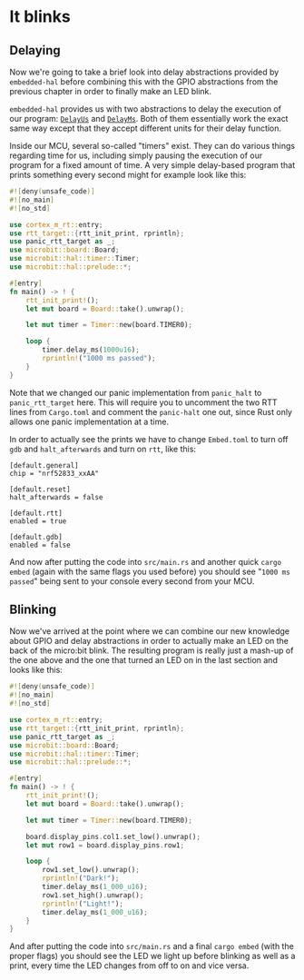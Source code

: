 # It blinks

## Delaying
Now we're going to take a brief look into delay abstractions provided by `embedded-hal`
before combining this with the GPIO abstractions from the previous chapter in order to
finally make an LED blink.

`embedded-hal` provides us with two abstractions to delay the execution of our program:
[`DelayUs`] and [`DelayMs`]. Both of them essentially work the exact same way except
that they accept different units for their delay function.

[`DelayUs`]: https://docs.rs/embedded-hal/0.2.6/embedded_hal/blocking/delay/trait.DelayUs.html
[`DelayMs`]: https://docs.rs/embedded-hal/0.2.6/embedded_hal/blocking/delay/trait.DelayMs.html

Inside our MCU, several so-called "timers" exist. They can do various things regarding time for us,
including simply pausing the execution of our program for a fixed amount of time. A very
simple delay-based program that prints something every second might for example look like this:

```rs
#![deny(unsafe_code)]
#![no_main]
#![no_std]

use cortex_m_rt::entry;
use rtt_target::{rtt_init_print, rprintln};
use panic_rtt_target as _;
use microbit::board::Board;
use microbit::hal::timer::Timer;
use microbit::hal::prelude::*;

#[entry]
fn main() -> ! {
    rtt_init_print!();
    let mut board = Board::take().unwrap();

    let mut timer = Timer::new(board.TIMER0);

    loop {
        timer.delay_ms(1000u16);
        rprintln!("1000 ms passed");
    }
}
```

Note that we changed our panic implementation from `panic_halt` to
`panic_rtt_target` here. This will require you to uncomment the two
RTT lines from `Cargo.toml` and comment the `panic-halt` one out,
since Rust only allows one panic implementation at a time.

In order to actually see the prints we have to change
`Embed.toml` to turn off `gdb` and `halt_afterwards` and turn on `rtt`, like this:
```
[default.general]
chip = "nrf52833_xxAA"

[default.reset]
halt_afterwards = false

[default.rtt]
enabled = true

[default.gdb]
enabled = false
```

And now after putting the code into `src/main.rs` and another quick `cargo embed` (again with the same flags you used before)
you should see "`1000 ms passed`" being sent to your console every second from your MCU.

## Blinking

Now we've arrived at the point where we can combine our new knowledge about GPIO and delay abstractions
in order to actually make an LED on the back of the micro:bit blink. The resulting program is really just
a mash-up of the one above and the one that turned an LED on in the last section and looks like this:

```rs
#![deny(unsafe_code)]
#![no_main]
#![no_std]

use cortex_m_rt::entry;
use rtt_target::{rtt_init_print, rprintln};
use panic_rtt_target as _;
use microbit::board::Board;
use microbit::hal::timer::Timer;
use microbit::hal::prelude::*;

#[entry]
fn main() -> ! {
    rtt_init_print!();
    let mut board = Board::take().unwrap();

    let mut timer = Timer::new(board.TIMER0);

    board.display_pins.col1.set_low().unwrap();
    let mut row1 = board.display_pins.row1;

    loop {
        row1.set_low().unwrap();
        rprintln!("Dark!");
        timer.delay_ms(1_000_u16);
        row1.set_high().unwrap();
        rprintln!("Light!");
        timer.delay_ms(1_000_u16);
    }
}
```

And after putting the code into `src/main.rs` and a final `cargo embed` (with the proper flags)
you should see the LED we light up before blinking as well as a print, every time the LED changes from off to on and vice versa.
